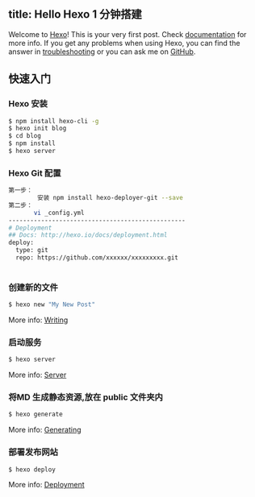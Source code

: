 title: Hello Hexo 1 分钟搭建
---
Welcome to [Hexo](http://hexo.io/)! This is your very first post. Check [documentation](http://hexo.io/docs/) for more info. If you get any problems when using Hexo, you can find the answer in [troubleshooting](http://hexo.io/docs/troubleshooting.html) or you can ask me on [GitHub](https://github.com/hexojs/hexo/issues).

## 快速入门

### Hexo 安装

``` bash
$ npm install hexo-cli -g
$ hexo init blog
$ cd blog
$ npm install
$ hexo server
```

### Hexo Git 配置

``` bash
第一步：
        安装 npm install hexo-deployer-git --save
第二步：
       vi _config.yml
-------------------------------------------------
# Deployment
## Docs: http://hexo.io/docs/deployment.html
deploy:
  type: git
  repo: https://github.com/xxxxxx/xxxxxxxxx.git
 
```

### 创建新的文件

``` bash
$ hexo new "My New Post"
```

More info: [Writing](http://hexo.io/docs/writing.html)

### 启动服务

``` bash
$ hexo server
```

More info: [Server](http://hexo.io/docs/server.html)

### 将MD 生成静态资源,放在 public 文件夹内

``` bash
$ hexo generate
```

More info: [Generating](http://hexo.io/docs/generating.html)

### 部署发布网站

``` bash
$ hexo deploy
```

More info: [Deployment](http://hexo.io/docs/deployment.html)
